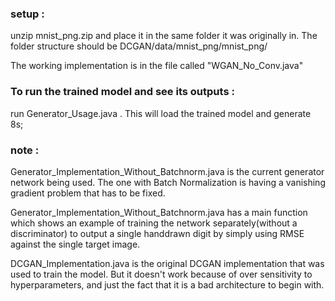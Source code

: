 ### setup :
unzip mnist_png.zip and place it in the same folder it was originally in.
The folder structure should be DCGAN/data/mnist_png/mnist_png/

The working implementation is in the file called "WGAN_No_Conv.java"

### To run the trained model and see its outputs :
run Generator_Usage.java . This will load the trained model and generate 8s;

### note :
Generator_Implementation_Without_Batchnorm.java is the current generator network being used. 
The one with Batch Normalization is having a vanishing gradient problem that has to be fixed.

Generator_Implementation_Without_Batchnorm.java has a main function which shows an example of training
the network separately(without a discriminator) to output a single handdrawn digit by simply using RMSE against the single target image.

DCGAN_Implementation.java is the original DCGAN implementation that was used to train the model. 
But it doesn't work because of over sensitivity to hyperparameters, and just the fact that it is a bad architecture to begin with.